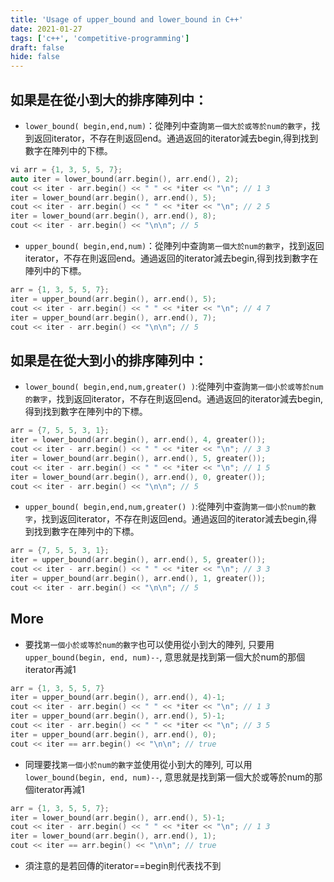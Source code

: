 ```yaml
---
title: 'Usage of upper_bound and lower_bound in C++'
date: 2021-01-27
tags: ['c++', 'competitive-programming']
draft: false
hide: false
---
```


## 如果是在從小到大的排序陣列中：
* `lower_bound( begin,end,num)`：從陣列中查詢`第一個大於或等於num的數字`，找到返回iterator，不存在則返回end。通過返回的iterator減去begin,得到找到數字在陣列中的下標。
``` cpp
vi arr = {1, 3, 5, 5, 7};
auto iter = lower_bound(arr.begin(), arr.end(), 2);
cout << iter - arr.begin() << " " << *iter << "\n"; // 1 3
iter = lower_bound(arr.begin(), arr.end(), 5);
cout << iter - arr.begin() << " " << *iter << "\n"; // 2 5
iter = lower_bound(arr.begin(), arr.end(), 8);
cout << iter - arr.begin() << "\n\n"; // 5
```
* `upper_bound( begin,end,num)`：從陣列中查詢`第一個大於num的數字`，找到返回iterator，不存在則返回end。通過返回的iterator減去begin,得到找到數字在陣列中的下標。
``` cpp
arr = {1, 3, 5, 5, 7};
iter = upper_bound(arr.begin(), arr.end(), 5);
cout << iter - arr.begin() << " " << *iter << "\n"; // 4 7
iter = upper_bound(arr.begin(), arr.end(), 7);
cout << iter - arr.begin() << "\n\n"; // 5
```

## 如果是在從大到小的排序陣列中：
* `lower_bound( begin,end,num,greater() )`:從陣列中查詢`第一個小於或等於num的數字`，找到返回iterator，不存在則返回end。通過返回的iterator減去begin,得到找到數字在陣列中的下標。
``` cpp
arr = {7, 5, 5, 3, 1};
iter = lower_bound(arr.begin(), arr.end(), 4, greater());
cout << iter - arr.begin() << " " << *iter << "\n"; // 3 3
iter = lower_bound(arr.begin(), arr.end(), 5, greater());
cout << iter - arr.begin() << " " << *iter << "\n"; // 1 5
iter = lower_bound(arr.begin(), arr.end(), 0, greater());
cout << iter - arr.begin() << "\n\n"; // 5
```
* `upper_bound( begin,end,num,greater() )`:從陣列中查詢`第一個小於num的數字`，找到返回iterator，不存在則返回end。通過返回的iterator減去begin,得到找到數字在陣列中的下標。
``` cpp
arr = {7, 5, 5, 3, 1};
iter = upper_bound(arr.begin(), arr.end(), 5, greater());
cout << iter - arr.begin() << " " << *iter << "\n"; // 3 3
iter = upper_bound(arr.begin(), arr.end(), 1, greater());
cout << iter - arr.begin() << "\n\n"; // 5
```

## More
* 要找`第一個小於或等於num的數字`也可以使用從小到大的陣列, 只要用`upper_bound(begin, end, num)--`, 意思就是找到第一個大於num的那個iterator再減1
``` cpp
arr = {1, 3, 5, 5, 7}
iter = upper_bound(arr.begin(), arr.end(), 4)-1;
cout << iter - arr.begin() << " " << *iter << "\n"; // 1 3
iter = upper_bound(arr.begin(), arr.end(), 5)-1;
cout << iter - arr.begin() << " " << *iter << "\n"; // 3 5
iter = upper_bound(arr.begin(), arr.end(), 0);
cout << iter == arr.begin() << "\n\n"; // true
```
* 同理要找`第一個小於num的數字`並使用從小到大的陣列, 可以用`lower_bound(begin, end, num)--`, 意思就是找到第一個大於或等於num的那個iterator再減1
``` cpp
arr = {1, 3, 5, 5, 7};
iter = lower_bound(arr.begin(), arr.end(), 5)-1;
cout << iter - arr.begin() << " " << *iter << "\n"; // 1 3
iter = lower_bound(arr.begin(), arr.end(), 1);
cout << iter == arr.begin() << "\n\n"; // true
```
* 須注意的是若回傳的iterator==begin則代表找不到